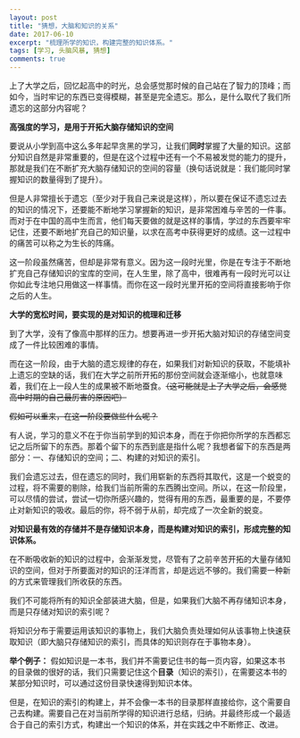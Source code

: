 ```yaml
---
layout: post
title: "猜想，大脑和知识的关系"
date: 2017-06-10
excerpt: "梳理所学的知识，构建完整的知识体系。"
tags: [学习, 头脑风暴, 猜想]
comments: true
---
```


上了大学之后，回忆起高中的时光，总会感觉那时候的自己站在了智力的顶峰；而如今，当时牢记的东西已变得模糊，甚至是完全遗忘。那么，是什么取代了我们所遗忘的这部分内容呢？

**高强度的学习，是用于开拓大脑存储知识的空间**

要说从小学到高中这么多年起早贪黑的学习，让我们**同时**掌握了大量的知识。这部分知识自然是非常重要的，但是在这个过程中还有一个不易被发觉的能力的提升，那就是我们在不断扩充大脑存储知识的空间的容量（换句话说就是：我们能同时掌握知识的数量得到了提升）。

但是人非常擅长于遗忘（至少对于我自己来说是这样），所以要在保证不遗忘过去的知识的情况下，还要能不断地学习掌握新的知识，是非常困难与辛苦的一件事。而对于在中国的高中生而言，他们每天要做的就是这样的事情，学过的东西要牢牢记住，还要不断地扩充自己的知识量，以求在高考中获得更好的成绩。这一过程中的痛苦可以称之为生长的阵痛。

这一阶段虽然痛苦，但却是非常有意义。因为这一段时光里，你是在专注于不断地扩充自己存储知识的宝库的空间，在人生里，除了高中，很难再有一段时光可以让你如此专注地只用做这一样事情。而你在这一段时光里开拓的空间将直接影响于你之后的人生。

**大学的宽松时间，要实现的是对知识的梳理和迁移**

到了大学，没有了像高中那样的压力。想要再进一步开拓大脑对知识的存储空间变成了一件比较困难的事情。

而在这一阶段，由于大脑的遗忘规律的存在，如果我们对新知识的获取，不能填补上遗忘的空缺的话，我们在大学之前所开拓的那份空间就会逐渐缩小，也就意味着，我们在上一段人生的成果被不断地蚕食。<del>（这可能就是上了大学之后，会感觉高中时期的自己最厉害的原因吧）</del>

<del>假如可以重来，在这一阶段要做些什么呢？</del>

有人说，学习的意义不在于你当前学到的知识本身，而在于你把你所学的东西都忘记之后所留下的东西。那着个留下的东西到底是指什么呢？我想者留下的东西是两部分：一、存储知识的空间；二、构建的对知识的索引。

我们会遗忘过去，但在遗忘的同时，我们用崭新的东西将其取代，这是一个蜕变的过程，将不需要的剔除，给我们当前所需的东西腾出空间。所以，在这一阶段里，可以尽情的尝试，尝试一切你所感兴趣的，觉得有用的东西，最重要的是，不要停止对新知识的吸收。最后的你，将不弱于从前，却完成了一次全新的蜕变。



**对知识最有效的存储并不是存储知识本身，而是构建对知识的索引，形成完整的知识体系。**

在不断吸收新的知识的过程中，会渐渐发觉，尽管有了之前辛苦开拓的大量存储知识的空间，但对于所要面对的知识的汪洋而言，却是远远不够的。我们需要一种新的方式来管理我们所收获的东西。

我们不可能将所有的知识全部装进大脑，但是，如果我们大脑不再存储知识本身，而是只存储对知识的索引呢？

将知识分布于需要运用该知识的事物上，我们大脑负责处理如何从该事物上快速获取知识（即大脑只存储知识的索引，而具体的知识则存在于事物本身）。

**举个例子：**
假如知识是一本书，我们并不需要记住书的每一页内容，如果这本书的目录做的很好的话，我们只需要记住这个**目录**（知识的索引），在需要这本书的某部分知识时，可以通过这份目录快速得到知识本体。

但是，在知识的索引的构建上，并不会像一本书的目录那样直接给你，这个需要自己去构建。需要自己在对当前所学得的知识进行总结，归纳。并最终形成一个最适合于自己的索引方式，构建出一个知识的体系，并在实践之中不断修正、改进。



